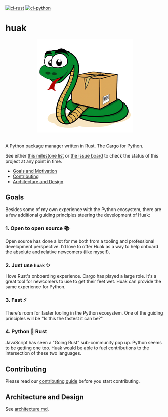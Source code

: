 [![ci-rust](https://github.com/cnpryer/huak/actions/workflows/ci-rust.yaml/badge.svg)](https://github.com/cnpryer/huak/actions/workflows/ci-rust.yaml)
[![ci-python](https://github.com/cnpryer/huak/actions/workflows/ci-python.yaml/badge.svg)](https://github.com/cnpryer/huak/actions/workflows/ci-python.yaml)

# huak

<div align="center">

<img src="docs/assets/img/logo.png" alt="Huak logo" width="300" role="img">

</div>

</br>

A Python package manager written in Rust. The [Cargo](https://github.com/rust-lang/cargo) for Python.

See either [this milestone list](https://github.com/cnpryer/huak/milestones) or [the issue board](https://github.com/users/cnpryer/projects/5) to check the status of this project at any point in time.

- [Goals and Motivation](#goals)
- [Contributing](#contributing)
- [Architecture and Design](#architecture-and-design)

## Goals

Besides some of my own experience with the Python ecosystem, there are a few additional guiding principles steering the development of Huak:

### 1. Open to open source 📚

Open source has done a lot for me both from a tooling and professional development perspective. I'd love to offer Huak as a way to help onboard the absolute and relative newcomers (like myself).

### 2. Just use `huak` ✨

I love Rust's onboarding experience. Cargo has played a large role. It's a great tool for newcomers to use to get their feet wet. Huak can provide the same experience for Python.

### 3. Fast ⚡️

There's room for faster tooling in the Python ecosystem. One of the guiding principles will be "Is this the fastest it can be?"

### 4. Python 🤝 Rust

JavaScript has seen a "Going Rust" sub-community pop up. Python seems to be getting one too. Huak would be able to fuel contributions to the intersection of these two languages.

## Contributing

Please read our [contributing guide](./CONTRIBUTING.md) before you start contributing.

## Architecture and Design

See [architecture.md](./architecture.md).
